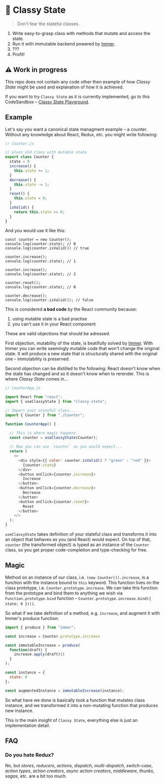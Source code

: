 # :tophat: Classy State

> Don't fear the stateful classes.

1. Write easy-to-grasp class with methods that mutate and access the state.
2. Run it with immutable backend powered by [Immer](https://immerjs.github.io/immer/docs/introduction).
3. ???
4. Profit!

## :warning: Work in progress

This repo does not contain any code other then example of how *Classy State* might be used and explanation of how it is achieved.

If you want to try `Classy State` as it is currently implemented, go to this CodeSandbox – [Classy State Playground](https://codesandbox.io/s/new-kwwhp).

## Example

Let's say you want a canonical state managment example – a counter. Without any knowledge about React, Redux, etc. you might write following:

```js
// Counter.js

// plain old class with mutable state
export class Counter {
  state = 0
  increase() {
    this.state += 1;
  }
  decrease() {
    this.state -= 1;
  }
  reset() {
    this.state = 0;
  }
  isValid() {
    return this.state >= 0;
  }
}
```

And you would use it like this:

```
const counter = new Counter();
console.log(counter.state); // 0
console.log(counter.isValid()) // true

counter.increase();
console.log(counter.state); // 1

counter.increase();
console.log(counter.state); // 2

counter.reset();
console.log(counter.state); // 0

counter.decrease();
console.log(counter.isValid()); // false
```

This is considered **a bad code** by the React community because:

1. using mutable state is a bad practise
2. you can't use it in your React component

These are valid objections that should be adressed.

First objection, mutability of the state, is beatifully solved by [Immer](https://immerjs.github.io/immer/docs/introduction). With Immer you can write seemingly mutable code that won't change the original state. It will produce a new state that is structurally shared with the original one – immutability is preserved.

Second objection can be distilled to the following: React doesn't know when the state has changed and so it doesn't know when to rerender. This is where *Classy State* comes in...

```js
// CounterApp.js

import React from "react";
import { useClassyState } from "classy-state";

// Import your stateful class...
import { Counter } from "./Counter";

function CounterApp() {

  // This is where magic happens.
  const counter = useClassyState(Counter);
  
  // Now you can use `counter` as you would expect...
  return (
    <>
      <div style={{ color: counter.isValid() ? "green" : "red" }}>
        {counter.state}
      </div>
      <button onClick={counter.increase}>
        Increase
      </button>
      <button onClick={counter.decrease}>
        Decrease
      </button>
      <button onClick={counter.reset}>
        Reset
      </button>
    </>
  );
}
```

`useClassyState` takes definition of your stateful class and transforms it into an object that behaves as you (and React) would expect. On top of that, `counter` (the transformed object) is typed as an instance of the `Counter` class, so you get proper code-completion and type-checking for free.

## Magic

Method on an instance of our class, i.e. `(new Counter()).increase`, is a function with the instance bound to `this` keyword. This function lives on the class prototype, i.e. `Counter.prototype.increase`. We can take this function from the prototype and bind them to anything we wish via `Function.prototype.bind` function – `Counter.prototype.increase.bind({ state: 0 })()`.

So what if we take definition of a method, e.g. `increase`, and augment it with Immer's produce function:

```js
import { produce } from "immer";

const increase = Counter.prototype.increase

const immutableIncrease = produce(
  function(draft) {
    increase.apply(draft)()
  }
);

const instance = {
  state: 0
};

const augmentedInstance = immutableIncrease(instance);
```

So what have we done is basically took a function that mutates class instance, and we transformed it into a non-mutating function that produces new instance.

This is the main insight of `Classy State`, everything else is just an implementation detail.

## FAQ

### Do you hate Redux?

No, but *stores*, *reducers*, *actions*, *dispatch*, *multi-dispatch*, *switch-case*, *action types*, *action creators*, *async action creators*, *middleware*, *thunks*, *sagas*, etc. are a bit too much.

